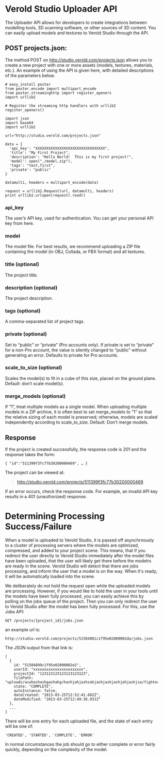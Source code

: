 # Verold Studio Uploader API

The Uploader API allows for developers to create integrations between modelling tools, ​3D scanning software, or other sources of 3D content. You can easily upload models and textures to Verold Studio through the API.

## POST projects.json:

The method POST on http://studio.verold.com/projects.json allows you to create a new project ​with one or more assets (models, textures, materials, etc.). An example of using the API is given here, with detailed descriptions of the parameters below.

    # easy_install poster
    from poster.encode import multipart_encode
    from poster.streaminghttp import register_openers
    import urllib2
 
    # Register the streaming http handlers with urllib2
    register_openers()
 
    import json
    import base64
    import urllib2
 
    url="http://studio.verold.com/projects.json"
 
    data = {
      'api_key': "XXXXXXXXXXXXXXXXXXXXXXXXXXXXXXXX",
      'title': "My First Project",
      'description': "Hello World!  This is my first project!",
      'model': open("./model.zip"),
      'tags': "test,first",
      'private': "public"
    }
 
    datamulti, headers = multipart_encode(data)
 
    request = urllib2.Request(url, datamulti, headers)
    print urllib2.urlopen(request).read()
    
    
### api_key
The user’s API key, used for authentication. You can get your personal API key from here.

### model
The model file. For best results, we recommend uploading a ZIP file containing the model (in OBJ, Collada, or FBX format) and all textures.

### title (optional)
The project title.

### description (optional)
The project description.

### tags (optional)
A comma-separated list of project tags.

### private (optional)
Set to “public” or “private” (Pro accounts only).  If private is set to “private” for a non-Pro account, the value is silently changed to “public” without generating an error. Defaults to private for Pro accounts.

### scale_to_size (optional)
Scales the model(s) to fit in a cube of this size, placed on the ground plane. Default: don’t scale model(s).

### merge_models (optional)
If “1”, treat multiple models as a single model.  When uploading multiple models in a ZIP archive, it is often best to set merge_models to “1” so that the relative sizing of each model is preserved; otherwise, models are scaled independently according to scale_to_size. Default: Don’t merge models.    

## Response

If the project is created successfully, the response code is 201 and the response takes the form:

    { "id":"511399f3fc77b30200000469", … }

The project can be viewed at:

> http://studio.verold.com/projects/511399f3fc77b30200000469

If an error occurs, check the response code.  For example, an invalid API key results in a 401 (unauthorized) response.

# Determining Processing Success/Failure

When a model is uploaded to Verold Studio, it is passed off asynchrnously to a cluster of processing servers where the models are optimized, compressed, and added to your project scene. This means, that if you redirect the user directly to Verold Studio immediately after the model files have been uploaded, that the user will likely get there before the modelrs are ready in the scene. Verold Studio will detect that there are jobs processing, and inform the user that a model is on the way. When it's ready, it will be automatically loaded into the scene.

We deliberately do not hold the request open while the uploaded models are processing. However, if you would like to hold the user in your tools until the models have been fully processed, you can easily achieve this by polling on the jobs queue of the project. Then you can only redirect the user to Verold Studio after the model has been fully processed. For this, use the Jobs API:

    GET /projects/{project_id}/jobs.json

an example url is:

    http://studio.verold.com/projects/51504881c1f95e02000002da/jobs.json

The JSON output from that link is:

    [
      {
        id: "51504899c1f95e02000002e2",
        userId: "xxxxxxxxxxxxxxxxxxxxxxx",
        projectId: "123123123123123123123",
        filePath: "uploads/asahashashgashahg/hashjahjashsahjashjashjashjahjashjsa/fighter.fbx",
        state: "COMPLETE",
        autoInstance: false,
        dateCreated: "2013-03-25T12:52:41.682Z",
        dateModified: "2013-03-25T12:49:36.931Z"
      },
      ...
    ]


There will be one entry for each uploaded file, and the state of each entry will be one of:

    'CREATED', 'STARTED', 'COMPLETE', 'ERROR'

In normal circumstances the job should go to either complete or error fairly quickly, depending on the complexity of the model.
